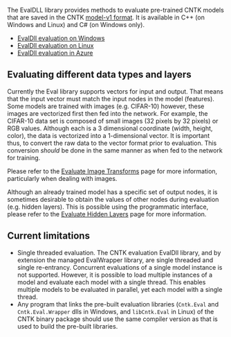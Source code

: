 The EvalDLL library provides methods to evaluate pre-trained CNTK models that are saved in the CNTK [model-v1 format](./CNTK-model-format). It is available in C++ (on Windows and Linux) and C# (on Windows only). 

* [EvalDll evaluation on Windows](./EvalDll-Evaluation-on-Windows)
* [EvalDll evaluation on Linux](./EvalDll-Evaluation-on-Linux)
* [EvalDll evaluation in Azure](./Evaluate-a-model-in-an-Azure-WebApi)

## Evaluating different data types and layers
Currently the Eval library supports vectors for input and output. That means that the input vector must match the input nodes in the model (features). Some models are trained with images (e.g. CIFAR-10) however, these images are vectorized first then fed into the network. For example, the CIFAR-10 data set is composed of small images (32 pixels by 32 pixels) or RGB values. Although each is a 3 dimensional coordinate (width, height, color), the data is vectorized into a 1-dimensional vector. It is important thus, to convert the raw data to the vector format prior to evaluation. This conversion *should* be done in the same manner as when fed to the network for training.

Please refer to the [Evaluate Image Transforms](./CNTK-Evaluate-Image-Transforms) page for more information, particularly when dealing with images.

Although an already trained model has a specific set of output nodes, it is sometimes desirable to obtain the values of other nodes during evaluation (e.g. hidden layers). This is possible using the programmatic interface, please refer to the [Evaluate Hidden Layers](./CNTK-Evaluate-Hidden-Layers) page for more information.


## Current limitations
- Single threaded evaluation.
The CNTK evaluation EvalDll library, and by extension the managed EvalWrapper library, are single threaded and single re-entrancy. Concurrent evaluations of a single model instance is not supported. However, it is possible to load multiple instances of a model and evaluate each model with a single thread. This enables multiple models to be evaluated in parallel, yet each model with a single thread.
- Any program that links the pre-built evaluation libraries (`Cntk.Eval` and `Cntk.Eval.Wrapper` dlls in Windows, and `libCntk.Eval` in Linux) of the CNTK binary package should use the same compiler version as that is used to build the pre-built libraries. 
